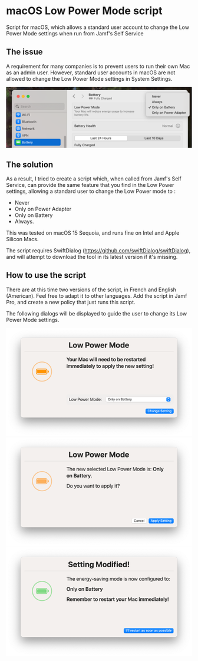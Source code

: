 # macOS Low Power Mode script
Script for macOS, which allows a standard user account to change the Low Power Mode settings when run from Jamf's Self Service

## The issue
A requirement for many companies is to prevent users to run their own Mac as an admin user. However, standard user accounts in macOS are not allowed to change the Low Power Mode settings in System Settings.

![Screen capture of macOS System Settings > Battery](https://github.com/guillaumegete/macoslowpowermode/blob/main/low_power_mode_settings.png)

## The solution
As a result, I tried to create a script which, when called from Jamf's Self Service, can provide the same feature that you find in the Low Power settings, allowing a standard user to change the Low Power mode to :
- Never
- Only on Power Adapter
- Only on Battery
- Always.

This was tested on macOS 15 Sequoia, and runs fine on Intel and Apple Silicon Macs.

The script requires SwiftDialog (https://github.com/swiftDialog/swiftDialog), and will attempt to download the tool in its latest version if it's missing.

## How to use the script

There are at this time two versions of the script, in French and English (American). Feel free to adapt it to other languages. Add the script in Jamf Pro, and create a new policy that just runs this script.

The following dialogs will be displayed to guide the user to change its Low Power Mode settings.

![Screen capture 1](https://github.com/guillaumegete/macoslowpowermode/blob/main/low_power_mode_1.png)
![Screen capture 2](https://github.com/guillaumegete/macoslowpowermode/blob/main/low_power_mode_2.png)
![Screen capture 3](https://github.com/guillaumegete/macoslowpowermode/blob/main/low_power_mode_3.png)
